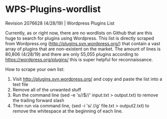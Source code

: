 # WPS-Plugins-wordlist
Revision 2076628 (4/28/19) | Wordpress Plugins List

Currently, as or right now, there are no wordlists on Github that are this huge to search for plugins using Wordpress. This list is directly scraped from Wordpress.org (http://plugins.svn.wordpress.org/) that contain a vast array of plugins that are non-existent on the market. The amount of lines is 80,806 (4/28/19) and there are only 55,055 plugins according to https://wordpress.org/plugins/ this is super helpful for reconnaissance.

How to scrape your own list:
1. Visit http://plugins.svn.wordpress.org/ and copy and paste the list into a text file
2. Remove all of the unwanted stuff
3. Run the command line (sed -e 's/\/$//' input.txt > output.txt) to remove the trailing forward slash
4. Then run via command line, (sed -i 's/ //g' file.txt > output2.txt) to remove the whitespace at the beginning of each line.

